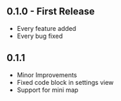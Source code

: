 ## 0.1.0 - First Release
* Every feature added
* Every bug fixed

## 0.1.1

* Minor Improvements
* Fixed code block in settings view
* Support for mini map
